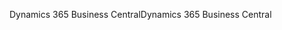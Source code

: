<span data-ttu-id="08ac1-101">Dynamics 365 Business Central</span><span class="sxs-lookup"><span data-stu-id="08ac1-101">Dynamics 365 Business Central</span></span>
